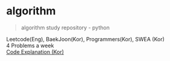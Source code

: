 # algorithm
> algorithm study repository - python

Leetcode(Eng), BaekJoon(Kor), Programmers(Kor), SWEA (Kor) <br>
4 Problems a week  <br>
[Code Explanation (Kor)](https://sophuu.tistory.com/)
